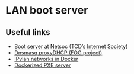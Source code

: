 # LAN boot server

## Useful links

- [Boot server at Netsoc (TCD’s Internet Society)](https://docs.netsoc.ie/infrastructure/provisioning/boot/)
- [Dnsmasq proxyDHCP (FOG project)](https://wiki.fogproject.org/wiki/index.php?title=ProxyDHCP_with_dnsmasq)
- [IPvlan networks in Docker](https://docs.docker.com/network/ipvlan/)
- [Dockerized PXE server](https://github.com/ferrarimarco/docker-pxe)
